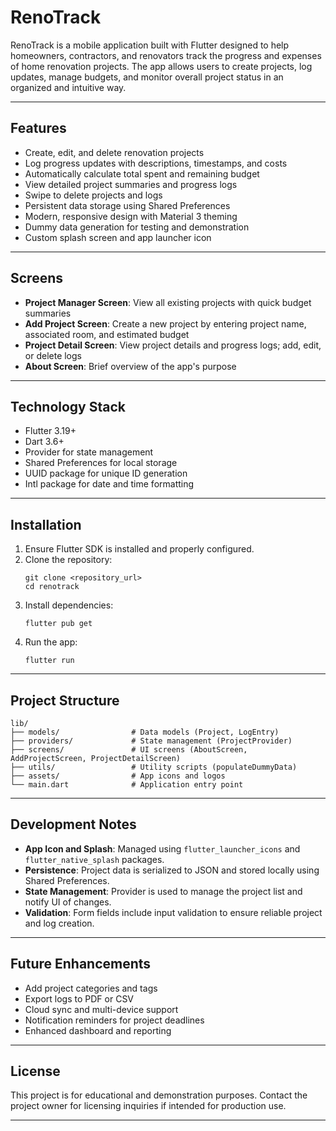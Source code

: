 # RenoTrack

RenoTrack is a mobile application built with Flutter designed to help homeowners, contractors, and renovators track the progress and expenses of home renovation projects. The app allows users to create projects, log updates, manage budgets, and monitor overall project status in an organized and intuitive way.

---

## Features

- Create, edit, and delete renovation projects
- Log progress updates with descriptions, timestamps, and costs
- Automatically calculate total spent and remaining budget
- View detailed project summaries and progress logs
- Swipe to delete projects and logs
- Persistent data storage using Shared Preferences
- Modern, responsive design with Material 3 theming
- Dummy data generation for testing and demonstration
- Custom splash screen and app launcher icon

---

## Screens

- **Project Manager Screen**: View all existing projects with quick budget summaries
- **Add Project Screen**: Create a new project by entering project name, associated room, and estimated budget
- **Project Detail Screen**: View project details and progress logs; add, edit, or delete logs
- **About Screen**: Brief overview of the app's purpose

---

## Technology Stack

- Flutter 3.19+
- Dart 3.6+
- Provider for state management
- Shared Preferences for local storage
- UUID package for unique ID generation
- Intl package for date and time formatting

---

## Installation

1. Ensure Flutter SDK is installed and properly configured.
2. Clone the repository:
   ```
   git clone <repository_url>
   cd renotrack
   ```
3. Install dependencies:
   ```
   flutter pub get
   ```
4. Run the app:
   ```
   flutter run
   ```

---

## Project Structure

```
lib/
├── models/                # Data models (Project, LogEntry)
├── providers/             # State management (ProjectProvider)
├── screens/               # UI screens (AboutScreen, AddProjectScreen, ProjectDetailScreen)
├── utils/                 # Utility scripts (populateDummyData)
├── assets/                # App icons and logos
└── main.dart              # Application entry point
```

---

## Development Notes

- **App Icon and Splash**: Managed using `flutter_launcher_icons` and `flutter_native_splash` packages.
- **Persistence**: Project data is serialized to JSON and stored locally using Shared Preferences.
- **State Management**: Provider is used to manage the project list and notify UI of changes.
- **Validation**: Form fields include input validation to ensure reliable project and log creation.

---

## Future Enhancements

- Add project categories and tags
- Export logs to PDF or CSV
- Cloud sync and multi-device support
- Notification reminders for project deadlines
- Enhanced dashboard and reporting

---

## License

This project is for educational and demonstration purposes. Contact the project owner for licensing inquiries if intended for production use.

---